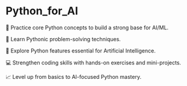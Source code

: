 # Python_for_AI

🚀 Practice core Python concepts to build a strong base for AI/ML.

🐍 Learn Pythonic problem-solving techniques.

🧠 Explore Python features essential for Artificial Intelligence.

💻 Strengthen coding skills with hands-on exercises and mini-projects.

📈 Level up from basics to AI-focused Python mastery.
